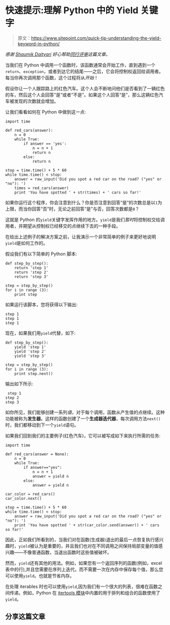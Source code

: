 # 快速提示:理解 Python 中的 Yield 关键字

> 原文：<https://www.sitepoint.com/quick-tip-understanding-the-yield-keyword-in-python/>

*感谢 [Shaumik Daityari](https://www.sitepoint.com/author/sdaityari/) 好心帮助[同行评审](https://www.sitepoint.com/introduction-to-sitepoints-peer-review/)这篇文章。*

当我们在 Python 中调用一个函数时，该函数通常会开始工作，直到遇到一个`return`、`exception`，或者到达它的结尾——之后，它会将控制权返回给调用者。每当你再次调用那个函数，这个过程将从*开始*！

假设你让一个人跟踪路上的红色汽车。这个人会不断地问他们是否看到了一辆红色的车，然后这个人会回答“是”或者“不是”。如果这个人回答“是”，那么这辆红色汽车被发现的次数就会增加。

让我们看看如何在 Python 中做到这一点:

```
import time

def red_cars(answer):
    n = 0
    while True:
        if answer == 'yes':
            n = n + 1
            return n
        else:
            return n

stop = time.time() + 5 * 60
while time.time() < stop:
    answer = raw_input('Did you spot a red car on the road? ("yes" or "no"): ')
    times = red_cars(answer)
    print 'You have spotted ' + str(times) + ' cars so far!'
```

如果你运行这个程序，你会注意到什么？你是否注意到回答“是”的次数总是以`1`为上限，而当你回答“否”时，无论之前回答“是”与否，回答次数都是`0`？

这就是 Python 的`yield`关键字发挥作用的地方。`yield`是我们*暂时*将控制权交给调用者，并期望从控制权已经移交的点继续下去的一种手段。

在给出上述例子的解决方案之前，让我演示一个非常简单的例子来更好地说明`yield`是如何工作的。

假设我们有以下简单的 Python 脚本:

```
def step_by_step():
    return 'step 1'
    return 'step 2'
    return 'step 3'

step = step_by_step()
for i in range (3):
    print step
```

如果运行该脚本，您将获得以下输出:

```
step 1
step 1
step 1
```

现在，如果我们用`yield`代替，如下:

```
def step_by_step():
    yield 'step 1'
    yield 'step 2'
    yield 'step 3'

step = step_by_step()
for i in range (3):
    print step.next()
```

输出如下所示:

```
 step 1
step 2
step 3 
```

如你所见，我们能够创建一系列*值*，对于每个调用，函数从产生值的点继续。这种功能被称为**发生器**。这样的函数创建了一个**生成器迭代器**，每次调用方法`next()`时，我们都移动到下一个`yield`语句。

如果我们回到我们的主要例子(红色汽车)，它可以被写成如下来执行所需的任务:

```
import time

def red_cars(answer = None):
    n = 0
    while True:
        if answer=="yes":
            n = n + 1
            answer = yield n
        else:
            answer = yield n

car_color = red_cars()
car_color.next()

stop = time.time() + 5 * 60
while time.time() < stop:
    answer = raw_input('Did you spot a red car on the road? ("yes" or "no"): ')
    print 'You have spotted ' + str(car_color.send(answer)) + ' cars so far!'
```

因此，正如我们所看到的，当我们对在函数(生成器)退出的最后一点恢复执行感兴趣时，`yield`被认为是重要的，并且我们也对在不同调用之间保持局部变量的值感兴趣——不像普通函数，当退出函数时这些值被破坏。

然而，`yield`还有其他的用法。例如，如果您有一个返回序列的函数(例如，excel 表中的行),并且您需要在序列上迭代，而不需要一次在内存中保存每个值，那么您可以使用`yield`。也就是节省内存。

在处理 iterables 时也可以使用`yield`,因为我们有一个很大的列表，很难在函数之间传递。例如，Python 在 [itertools 模块](https://docs.python.org/3/library/itertools.html)中内置的用于排列和组合的函数使用了`yield`。

## 分享这篇文章